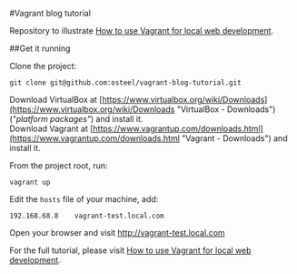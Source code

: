 #Vagrant blog tutorial

Repository to illustrate [How to use Vagrant for local web development](http://blog.osteel.me/posts/2015/01/25/how-to-use-vagrant-for-local-web-development.html "How to use Vagrant for local web development").

##Get it running

Clone the project:

    git clone git@github.com:osteel/vagrant-blog-tutorial.git

Download VirtualBox at [https://www.virtualbox.org/wiki/Downloads](https://www.virtualbox.org/wiki/Downloads "VirtualBox - Downloads") (*"platform packages"*) and install it.  
Download Vagrant at [https://www.vagrantup.com/downloads.html](https://www.vagrantup.com/downloads.html "Vagrant - Downloads") and install it.

From the project root, run:

    vagrant up

Edit the `hosts` file of your machine, add:

    192.168.68.8    vagrant-test.local.com

Open your browser and visit http://vagrant-test.local.com


For the full tutorial, please visit [How to use Vagrant for local web development](http://blog.osteel.me/posts/2015/01/25/how-to-use-vagrant-for-local-web-development.html "How to use Vagrant for local web development").